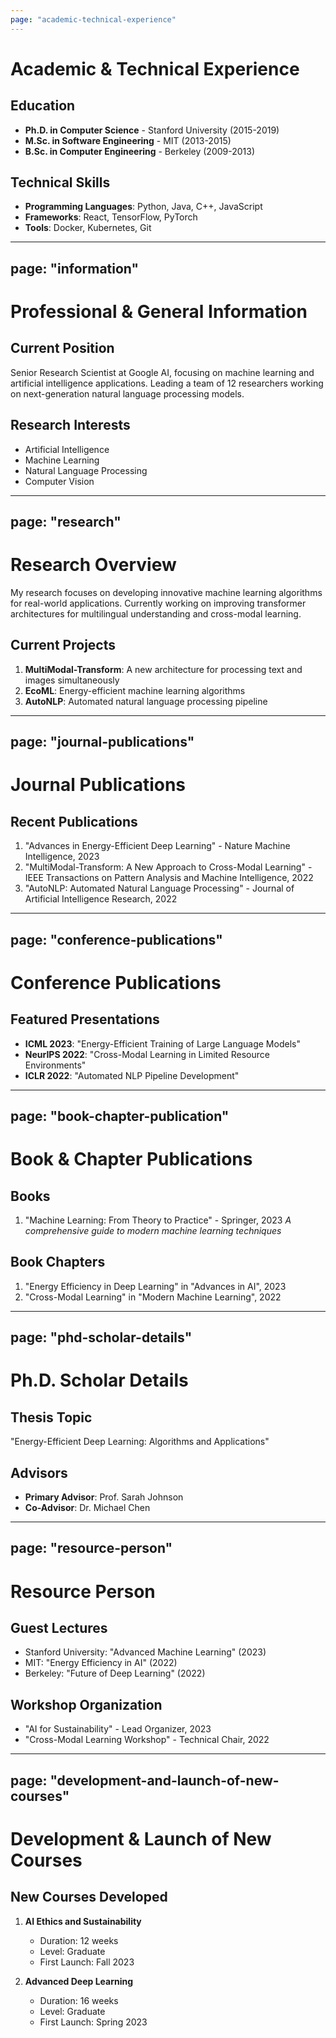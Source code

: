 ```yaml
---
page: "academic-technical-experience"
---
```

# Academic & Technical Experience

## Education
- **Ph.D. in Computer Science** - Stanford University (2015-2019)
- **M.Sc. in Software Engineering** - MIT (2013-2015)
- **B.Sc. in Computer Engineering** - Berkeley (2009-2013)

## Technical Skills
- **Programming Languages**: Python, Java, C++, JavaScript
- **Frameworks**: React, TensorFlow, PyTorch
- **Tools**: Docker, Kubernetes, Git

---
page: "information"
---
# Professional & General Information

## Current Position
Senior Research Scientist at Google AI, focusing on machine learning and artificial intelligence applications. Leading a team of 12 researchers working on next-generation natural language processing models.

## Research Interests
- Artificial Intelligence
- Machine Learning
- Natural Language Processing
- Computer Vision

---
page: "research"
---
# Research Overview

My research focuses on developing innovative machine learning algorithms for real-world applications. Currently working on improving transformer architectures for multilingual understanding and cross-modal learning.

## Current Projects
1. **MultiModal-Transform**: A new architecture for processing text and images simultaneously
2. **EcoML**: Energy-efficient machine learning algorithms
3. **AutoNLP**: Automated natural language processing pipeline

---
page: "journal-publications"
---
# Journal Publications

## Recent Publications
1. "Advances in Energy-Efficient Deep Learning" - Nature Machine Intelligence, 2023
2. "MultiModal-Transform: A New Approach to Cross-Modal Learning" - IEEE Transactions on Pattern Analysis and Machine Intelligence, 2022
3. "AutoNLP: Automated Natural Language Processing" - Journal of Artificial Intelligence Research, 2022

---
page: "conference-publications"
---
# Conference Publications

## Featured Presentations
- **ICML 2023**: "Energy-Efficient Training of Large Language Models"
- **NeurIPS 2022**: "Cross-Modal Learning in Limited Resource Environments"
- **ICLR 2022**: "Automated NLP Pipeline Development"

---
page: "book-chapter-publication"
---
# Book & Chapter Publications

## Books
1. "Machine Learning: From Theory to Practice" - Springer, 2023
   *A comprehensive guide to modern machine learning techniques*

## Book Chapters
1. "Energy Efficiency in Deep Learning" in "Advances in AI", 2023
2. "Cross-Modal Learning" in "Modern Machine Learning", 2022

---
page: "phd-scholar-details"
---
# Ph.D. Scholar Details

## Thesis Topic
"Energy-Efficient Deep Learning: Algorithms and Applications"

## Advisors
- **Primary Advisor**: Prof. Sarah Johnson
- **Co-Advisor**: Dr. Michael Chen

---
page: "resource-person"
---
# Resource Person

## Guest Lectures
- Stanford University: "Advanced Machine Learning" (2023)
- MIT: "Energy Efficiency in AI" (2022)
- Berkeley: "Future of Deep Learning" (2022)

## Workshop Organization
- "AI for Sustainability" - Lead Organizer, 2023
- "Cross-Modal Learning Workshop" - Technical Chair, 2022

---
page: "development-and-launch-of-new-courses"
---
# Development & Launch of New Courses

## New Courses Developed
1. **AI Ethics and Sustainability**
   - Duration: 12 weeks
   - Level: Graduate
   - First Launch: Fall 2023

2. **Advanced Deep Learning**
   - Duration: 16 weeks
   - Level: Graduate
   - First Launch: Spring 2023
